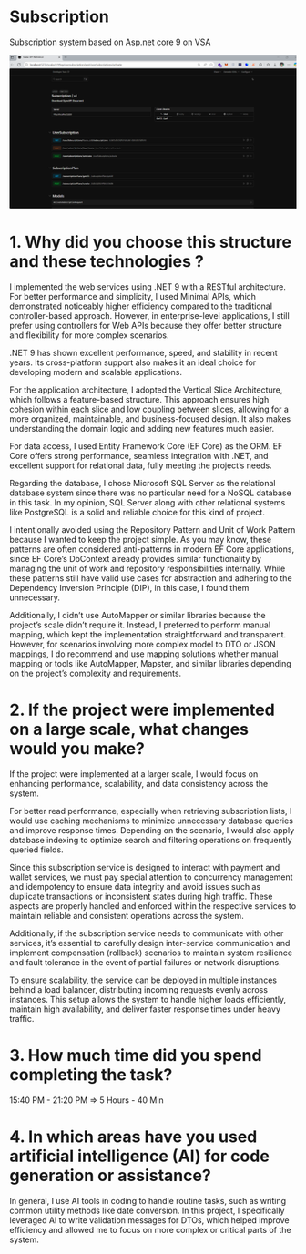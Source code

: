 # Subscription
Subscription system based on Asp.net core 9 on VSA

![Subscription Endpoints](subscription-scalar-doc.png)

# 1. Why did you choose this structure and these technologies ?

I implemented the web services using .NET 9 with a RESTful architecture. For better performance and simplicity, I used Minimal APIs, which demonstrated noticeably higher efficiency compared to the traditional controller-based approach. However, in enterprise-level applications, I still prefer using controllers for Web APIs because they offer better structure and flexibility for more complex scenarios.

.NET 9 has shown excellent performance, speed, and stability in recent years. Its cross-platform support also makes it an ideal choice for developing modern and scalable applications.

For the application architecture, I adopted the Vertical Slice Architecture, which follows a feature-based structure. This approach ensures high cohesion within each slice and low coupling between slices, allowing for a more organized, maintainable, and business-focused design. It also makes understanding the domain logic and adding new features much easier.

For data access, I used Entity Framework Core (EF Core) as the ORM. EF Core offers strong performance, seamless integration with .NET, and excellent support for relational data, fully meeting the project’s needs.

Regarding the database, I chose Microsoft SQL Server as the relational database system since there was no particular need for a NoSQL database in this task. In my opinion, SQL Server  along with other relational systems like PostgreSQL  is a solid and reliable choice for this kind of project.

I intentionally avoided using the Repository Pattern and Unit of Work Pattern because I wanted to keep the project simple. As you may know, these patterns are often considered anti-patterns in modern EF Core applications, since EF Core’s DbContext already provides similar functionality by managing the unit of work and repository responsibilities internally. While these patterns still have valid use cases for abstraction and adhering to the Dependency Inversion Principle (DIP), in this case, I found them unnecessary.

Additionally, I didn’t use AutoMapper or similar libraries because the project’s scale didn’t require it. Instead, I preferred to perform manual mapping, which kept the implementation straightforward and transparent. However, for scenarios involving more complex model to DTO or JSON mappings, I do recommend and use mapping solutions whether manual mapping or tools like AutoMapper, Mapster, and similar libraries depending on the project’s complexity and requirements.

# 2. If the project were implemented on a large scale, what changes would you make?

If the project were implemented at a larger scale, I would focus on enhancing performance, scalability, and data consistency across the system.

For better read performance, especially when retrieving subscription lists, I would use caching mechanisms to minimize unnecessary database queries and improve response times. Depending on the scenario, I would also apply database indexing to optimize search and filtering operations on frequently queried fields.

Since this subscription service is designed to interact with payment and wallet services, we must pay special attention to concurrency management and idempotency to ensure data integrity and avoid issues such as duplicate transactions or inconsistent states during high traffic. These aspects are properly handled and enforced within the respective services to maintain reliable and consistent operations across the system.

Additionally, if the subscription service needs to communicate with other services, it’s essential to carefully design inter-service communication and implement compensation (rollback) scenarios to maintain system resilience and fault tolerance in the event of partial failures or network disruptions.

To ensure scalability, the service can be deployed in multiple instances behind a load balancer, distributing incoming requests evenly across instances. This setup allows the system to handle higher loads efficiently, maintain high availability, and deliver faster response times under heavy traffic.

# 3. How much time did you spend completing the task?

15:40 PM - 21:20 PM => 5 Hours - 40 Min

# 4. In which areas have you used artificial intelligence (AI) for code generation or assistance?

In general, I use AI tools in coding to handle routine tasks, such as writing common utility methods like date conversion. In this project, I specifically leveraged AI to write validation messages for DTOs, which helped improve efficiency and allowed me to focus on more complex or critical parts of the system.



